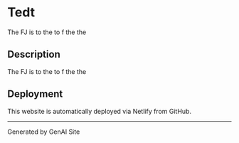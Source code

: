# Tedt

The FJ is to the to f the the

## Description
The FJ is to the to f the the

## Deployment
This website is automatically deployed via Netlify from GitHub.

---
Generated by GenAI Site
